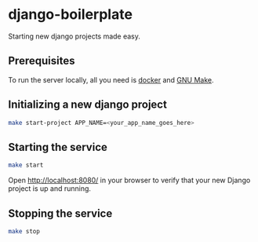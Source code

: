 # django-boilerplate

Starting new django projects made easy.

## Prerequisites
To run the server locally, all you need is [docker](https://www.docker.com/) and [GNU Make](https://www.gnu.org/software/make/).

## Initializing a new django project
```bash
make start-project APP_NAME=<your_app_name_goes_here>
```

## Starting the service
```bash
make start
```
Open [http://localhost:8080/](http://localhost:8080/) in your browser to verify that your new Django project is up and running.

## Stopping the service
```bash
make stop
```
